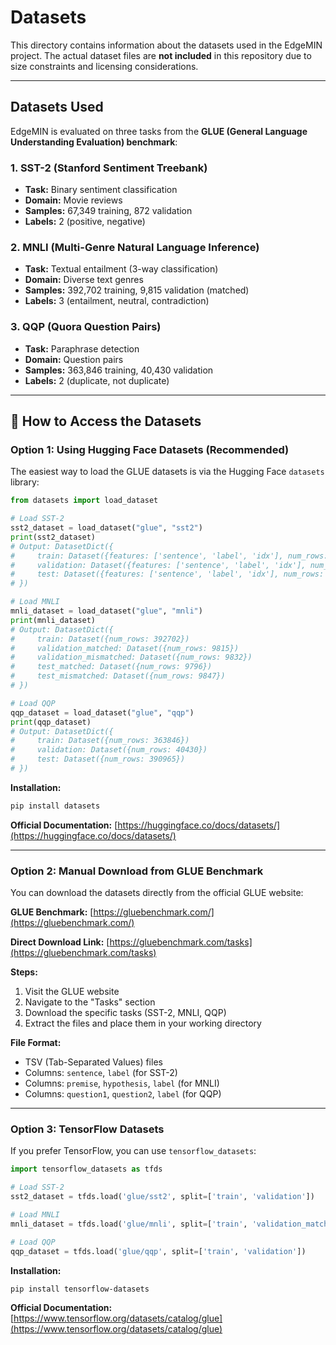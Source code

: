 # Datasets

This directory contains information about the datasets used in the EdgeMIN project. The actual dataset files are **not included** in this repository due to size constraints and licensing considerations.

---

## Datasets Used

EdgeMIN is evaluated on three tasks from the **GLUE (General Language Understanding Evaluation) benchmark**:

### 1. SST-2 (Stanford Sentiment Treebank)
- **Task:** Binary sentiment classification
- **Domain:** Movie reviews
- **Samples:** 67,349 training, 872 validation
- **Labels:** 2 (positive, negative)

### 2. MNLI (Multi-Genre Natural Language Inference)
- **Task:** Textual entailment (3-way classification)
- **Domain:** Diverse text genres
- **Samples:** 392,702 training, 9,815 validation (matched)
- **Labels:** 3 (entailment, neutral, contradiction)

### 3. QQP (Quora Question Pairs)
- **Task:** Paraphrase detection
- **Domain:** Question pairs
- **Samples:** 363,846 training, 40,430 validation
- **Labels:** 2 (duplicate, not duplicate)

---

## 🔗 How to Access the Datasets

### Option 1: Using Hugging Face Datasets (Recommended)

The easiest way to load the GLUE datasets is via the Hugging Face `datasets` library:
```python
from datasets import load_dataset

# Load SST-2
sst2_dataset = load_dataset("glue", "sst2")
print(sst2_dataset)
# Output: DatasetDict({
#     train: Dataset({features: ['sentence', 'label', 'idx'], num_rows: 67349})
#     validation: Dataset({features: ['sentence', 'label', 'idx'], num_rows: 872})
#     test: Dataset({features: ['sentence', 'label', 'idx'], num_rows: 1821})
# })

# Load MNLI
mnli_dataset = load_dataset("glue", "mnli")
print(mnli_dataset)
# Output: DatasetDict({
#     train: Dataset({num_rows: 392702})
#     validation_matched: Dataset({num_rows: 9815})
#     validation_mismatched: Dataset({num_rows: 9832})
#     test_matched: Dataset({num_rows: 9796})
#     test_mismatched: Dataset({num_rows: 9847})
# })

# Load QQP
qqp_dataset = load_dataset("glue", "qqp")
print(qqp_dataset)
# Output: DatasetDict({
#     train: Dataset({num_rows: 363846})
#     validation: Dataset({num_rows: 40430})
#     test: Dataset({num_rows: 390965})
# })
```

**Installation:**
```bash
pip install datasets
```

**Official Documentation:** [https://huggingface.co/docs/datasets/](https://huggingface.co/docs/datasets/)

---

### Option 2: Manual Download from GLUE Benchmark

You can download the datasets directly from the official GLUE website:

**GLUE Benchmark:** [https://gluebenchmark.com/](https://gluebenchmark.com/)

**Direct Download Link:** [https://gluebenchmark.com/tasks](https://gluebenchmark.com/tasks)

**Steps:**
1. Visit the GLUE website
2. Navigate to the "Tasks" section
3. Download the specific tasks (SST-2, MNLI, QQP)
4. Extract the files and place them in your working directory

**File Format:**
- TSV (Tab-Separated Values) files
- Columns: `sentence`, `label` (for SST-2)
- Columns: `premise`, `hypothesis`, `label` (for MNLI)
- Columns: `question1`, `question2`, `label` (for QQP)

---

### Option 3: TensorFlow Datasets

If you prefer TensorFlow, you can use `tensorflow_datasets`:
```python
import tensorflow_datasets as tfds

# Load SST-2
sst2_dataset = tfds.load('glue/sst2', split=['train', 'validation'])

# Load MNLI
mnli_dataset = tfds.load('glue/mnli', split=['train', 'validation_matched'])

# Load QQP
qqp_dataset = tfds.load('glue/qqp', split=['train', 'validation'])
```

**Installation:**
```bash
pip install tensorflow-datasets
```

**Official Documentation:** [https://www.tensorflow.org/datasets/catalog/glue](https://www.tensorflow.org/datasets/catalog/glue)
